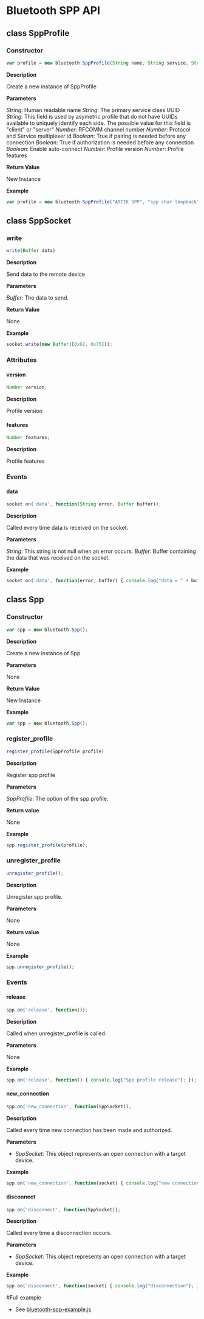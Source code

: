 # Bluetooth SPP API

## class SppProfile
### Constructor
```javascript
var profile = new bluetooth.SppProfile(String name, String service, String role, Number channel, Number PSM, Boolean require_authentication, Boolean require_authorization, Boolean auto_connect, Number version, Number features);
```

**Description**

Create a new instance of SppProfile

**Parameters**

*String*: Human readable name
*String*: The primary service class UUID
*String*: This field is used by asymetric profile that do not have UUIDs available
to uniquely identify each side. The possible value for this field is "client" or "server"
*Number*: RFCOMM channel number
*Number*: Protocol and Service multiplexer id
*Boolean*: True if pairing is needed before any connection
*Boolean*: True if authorization is needed before any connection
*Boolean*: Enable auto-connect
*Number*: Profile version
*Number*: Profile features

**Return Value**

 New Instance

**Example**

```javascript
var profile = new bluetooth.SppProfile("ARTIK SPP", "spp char loopback", "server", 22, 3, true, false, true, 10, 20);
```

## class SppSocket

### write
```javascript
write(Buffer data)
```

**Description**

Send data to the remote device

**Parameters**

*Buffer*: The data to send.

**Return Value**

None

**Example**

```javascript
socket.write(new Buffer([0x62, 0x75]));
```

### Attributes
#### version
```javascript
Number version;
```

**Description**

Profile version

#### features
```javascript
Number features;
```

**Description**

Profile features

### Events
#### data
```javascript
socket.on('data', function(String error, Buffer buffer));
```

**Description**

Called every time data is received on the socket.

**Parameters**

*String*: This string is not null when an error occurs.
*Buffer*: Buffer containing the data that was received on the socket.

**Example**
```javascript
socket.on('data', function(error, buffer) { console.log("data = " + buffer); });
```

## class Spp

### Constructor
```javascript
var spp = new bluetooth.Spp();
```

**Description**

Create a new instance of Spp

**Parameters**

None

**Return Value**

 New Instance

**Example**

```javascript
var spp = new bluetooth.Spp();
```


### register_profile
```javascript
register_profile(SppProfile profile)
```

**Description**

Register spp profile

**Parameters**

*SppProfile*: The option of the spp profile.

**Return value**

None

**Example**
```javascript
spp.register_profile(profile);
```

### unregister_profile
```javascript
unregister_profile();
```

**Description**

Unregister spp profile.

**Parameters**

None

**Return value**

None

**Example**
```javascript
spp.unregister_profile();
```

### Events

#### release

```javascript
spp.on('release', function());
```

**Description**

Called when unregister_profile is called.

**Parameters**

None

**Example**
```javascript
spp.on('release', function() { console.log("Spp profile release"); });
```

#### new_connection

```javascript
spp.on('new_connection', function(SppSocket));
```

**Description**

Called every time new connection has been made and authorized.

**Parameters**

 - *SppSocket*: This object represents an open connection with a target device.

**Example**
```javascript
spp.on('new_connection', function(socket) { console.log("new connection"); });
```

#### disconnect

```javascript
spp.on('disconnect', function(SppSocket));
```
**Description**

Called every time a disconnection occurs.

**Parameters**

 - *SppSocket*: This object represents an open connection with a target device.

**Example**
```javascript
spp.on('disconnect', function(socket) { console.log("disconnection"); });
```

#Full example

  * See [bluetooth-spp-example.js](/example/bluetooth-spp-examples.js)
